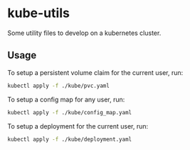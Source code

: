 # kube-utils

Some utility files to develop on a kubernetes cluster.

## Usage
To setup a persistent volume claim for the current user, run:
```bash
kubectl apply -f ./kube/pvc.yaml
```

To setup a config map for any user, run:
```bash
kubectl apply -f ./kube/config_map.yaml
```

To setup a deployment for the current user, run:
```bash
kubectl apply -f ./kube/deployment.yaml
```